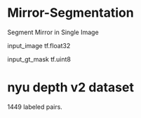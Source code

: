 # Mirror-Segmentation
Segment Mirror in Single Image

input_image tf.float32

input_gt_mask tf.uint8

# nyu depth v2 dataset
1449 labeled pairs.